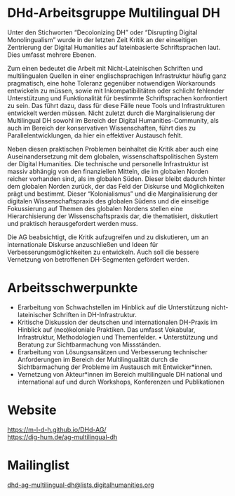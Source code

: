 # DHd-Arbeitsgruppe Multilingual DH

Unter den Stichworten “Decolonizing DH” oder “Disrupting Digital Monolingualism” wurde in der letzten Zeit Kritik an der einseitigen Zentrierung der Digital Humanities auf lateinbasierte Schriftsprachen laut. Dies umfasst mehrere Ebenen.

Zum einen bedeutet die Arbeit mit Nicht-Lateinischen Schriften und multilingualen Quellen in einer englischsprachigen Infrastruktur häufig ganz pragmatisch, eine hohe Toleranz gegenüber notwendigen Workarounds entwickeln zu müssen, sowie mit Inkompatibilitäten oder schlicht fehlender Unterstützung und Funktionalität für bestimmte Schriftsprachen konfrontiert zu sein. Das führt dazu, dass für diese Fälle neue Tools und Infrastrukturen entwickelt werden müssen. Nicht zuletzt durch die Marginalisierung der Multilingual DH sowohl im Bereich der Digital Humanities-Community, als auch im Bereich der konservativen Wissenschaften, führt dies zu Parallelentwicklungen, da hier ein effektiver Austausch fehlt.

Neben diesen praktischen Problemen beinhaltet die Kritik aber auch eine Auseinandersetzung mit dem globalen, wissenschaftspolitischen System der Digital Humanities. Die technische und personelle Infrastruktur ist massiv abhängig von den finanziellen Mitteln, die im globalen Norden reicher vorhanden sind, als im globalen Süden. Dieser bleibt dadurch hinter dem globalen Norden zurück, der das Feld der Diskurse und Möglichkeiten prägt und bestimmt. Dieser “Kolonialismus” und die Marginalisierung der digitalen Wissenschaftspraxis des globalen Südens und die einseitige Fokussierung auf Themen des globalen Nordens stellen eine Hierarchisierung der Wissenschaftspraxis dar, die thematisiert, diskutiert und praktisch herausgefordert werden muss.

Die AG beabsichtigt, die Kritik aufzugreifen und zu diskutieren, um an internationale Diskurse anzuschließen und Ideen für Verbesserungsmöglichkeiten zu entwickeln. Auch soll die bessere Vernetzung von betroffenen DH-Segmenten gefördert werden.

# Arbeitsschwerpunkte

- Erarbeitung von Schwachstellen im Hinblick auf die Unterstützung nicht-lateinischer Schriften in DH-Infrastruktur.
- Kritische Diskussion der deutschen und internationalen DH-Praxis im Hinblick auf (neo)koloniale Praktiken. Das umfasst Vokabular, Infrastruktur, Methodologien und Themenfelder. • Unterstützung und Beratung zur Sichtbarmachung von Missständen.
- Erarbeitung von Lösungsansätzen und Verbesserung technischer Anforderungen im Bereich der Multilingualität durch die Sichtbarmachung der Probleme im Austausch mit Entwicker*innen.
- Vernetzung von Akteur*innen im Bereich multilinguale DH national und international auf und durch Workshops, Konferenzen und Publikationen

# Website

https://m-l-d-h.github.io/DHd-AG/  
https://dig-hum.de/ag-multilingual-dh

# Mailinglist

dhd-ag-multilingual-dh@lists.digitalhumanities.org

